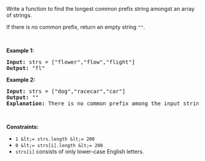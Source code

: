 Write a function to find the longest common prefix string amongst an array of strings.

If there is no common prefix, return an empty string `` "" ``.

&nbsp;

__Example 1:__

<pre>
<strong>Input:</strong> strs = ["flower","flow","flight"]
<strong>Output:</strong> "fl"
</pre>

__Example 2:__

<pre>
<strong>Input:</strong> strs = ["dog","racecar","car"]
<strong>Output:</strong> ""
<strong>Explanation:</strong> There is no common prefix among the input strings.
</pre>

&nbsp;

__Constraints:__

*   `` 1 &lt;= strs.length &lt;= 200 ``
*   `` 0 &lt;= strs[i].length &lt;= 200 ``
*   `` strs[i] `` consists of only lower-case English letters.